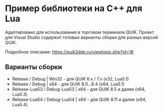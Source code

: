 # Пример библиотеки на C++ для Lua
Адаптировано для использования в торговом терминале QUIK.
Проект для Visual Studio содержит готовые варианты сборки для разных версий QUIK.

Подробное описание:
https://quik2dde.ru/viewtopic.php?id=18

## Варианты сборки

- Release / Debug | Win32 - для QUIK 6.x / 7.x (x32, Lua5.1)
- Release / Debug | x64 - для QUIK 8.0...8.4 (x64, Lua5.1)
- Release-Lua53 / Debug-Lua53 | x64 - для QUIK 8.5 и далее (x64, Lua5.3)
- Release-Lua54 / Debug-Lua54 | x64 - для QUIK 8.11 и далее (x64, Lua5.4)
